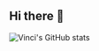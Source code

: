 ## Hi there 👋

![Vinci's GitHub stats](https://github-readme-stats-git-master-vinciwus-projects.vercel.app/api?username=VinciWu557&show_icons=true)

<!--
**VinciWu557/VinciWu557** is a ✨ _special_ ✨ repository because its `README.md` (this file) appears on your GitHub profile.

Here are some ideas to get you started:

- 🔭 I’m currently working on ...
- 🌱 I’m currently learning ...
- 👯 I’m looking to collaborate on ...
- 🤔 I’m looking for help with ...
- 💬 Ask me about ...
- 📫 How to reach me: ...
- 😄 Pronouns: ...
- ⚡ Fun fact: ...
-->
